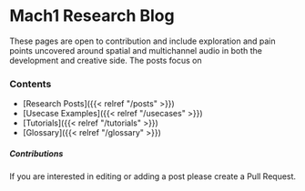# Mach1 Research Blog

These pages are open to contribution and include exploration and pain points uncovered around spatial and multichannel audio in both the development and creative side. The posts focus on 

### Contents
- [Research Posts]({{< relref "/posts" >}})
- [Usecase Examples]({{< relref "/usecases" >}})
- [Tutorials]({{< relref "/tutorials" >}})
- [Glossary]({{< relref "/glossary" >}})

##### Contributions

If you are interested in editing or adding a post please create a Pull Request.